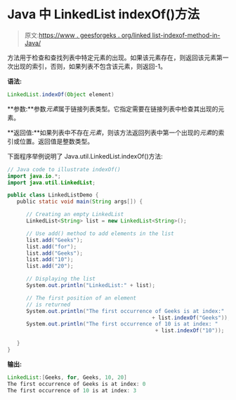 # Java 中 LinkedList indexOf()方法

> 原文:[https://www . geesforgeks . org/linked list-indexof-method-in-Java/](https://www.geeksforgeeks.org/linkedlist-indexof-method-in-java/)

方法用于检查和查找列表中特定元素的出现。如果该元素存在，则返回该元素第一次出现的索引，否则，如果列表不包含该元素，则返回-1。

**语法:**

```java
LinkedList.indexOf(Object element)
```

**参数:**参数*元素*属于链接列表类型。它指定需要在链接列表中检查其出现的元素。

**返回值:**如果列表中不存在*元素*，则该方法返回列表中第一个出现的*元素*的索引或位置。返回值是整数类型。

下面程序举例说明了 Java.util.LinkedList.indexOf()方法:

```java
// Java code to illustrate indexOf()
import java.io.*;
import java.util.LinkedList;

public class LinkedListDemo {
   public static void main(String args[]) {

      // Creating an empty LinkedList
      LinkedList<String> list = new LinkedList<String>();

      // Use add() method to add elements in the list
      list.add("Geeks");
      list.add("for");
      list.add("Geeks");
      list.add("10");
      list.add("20");

      // Displaying the list
      System.out.println("LinkedList:" + list);

      // The first position of an element 
      // is returned
      System.out.println("The first occurrence of Geeks is at index:" 
                                              + list.indexOf("Geeks"));
      System.out.println("The first occurrence of 10 is at index: "  
                                               + list.indexOf("10"));

   }
}
```

**输出:**

```java
LinkedList:[Geeks, for, Geeks, 10, 20]
The first occurrence of Geeks is at index: 0
The first occurrence of 10 is at index: 3

```